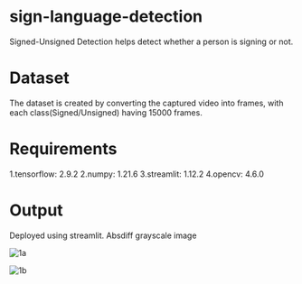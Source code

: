 # sign-language-detection
Signed-Unsigned Detection helps detect whether a person is signing or not.

# Dataset
The dataset is created by converting the captured video into frames, with each class(Signed/Unsigned) having 15000 frames.

# Requirements

1.tensorflow: 2.9.2
2.numpy: 1.21.6
3.streamlit: 1.12.2
4.opencv: 4.6.0

# Output
Deployed using streamlit.
Absdiff grayscale image

![1a](https://user-images.githubusercontent.com/84026251/226133716-db47c6fe-09cf-44f0-9b7b-cbc8631f9090.jpeg)

![1b](https://user-images.githubusercontent.com/84026251/226133774-2c53efbf-07ce-425d-909d-de616cedad03.jpeg)

